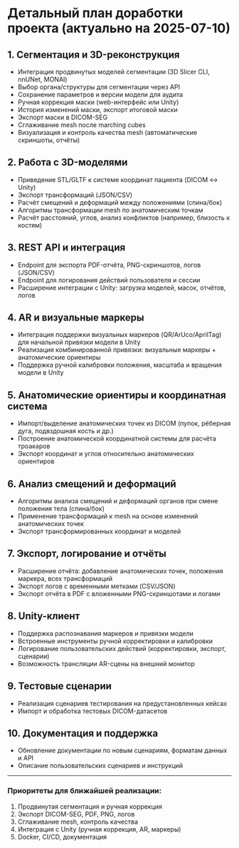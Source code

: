 # Детальный план доработки проекта (актуально на 2025-07-10)

## 1. Сегментация и 3D-реконструкция
- Интеграция продвинутых моделей сегментации (3D Slicer CLI, nnUNet, MONAI)
- Выбор органа/структуры для сегментации через API
- Сохранение параметров и версии модели для аудита
- Ручная коррекция маски (web-интерфейс или Unity)
- История изменений маски, экспорт итоговой маски
- Экспорт маски в DICOM-SEG
- Сглаживание mesh после marching cubes
- Визуализация и контроль качества mesh (автоматические скриншоты, отчёты)

## 2. Работа с 3D-моделями
- Приведение STL/GLTF к системе координат пациента (DICOM ↔ Unity)
- Экспорт трансформаций (JSON/CSV)
- Расчёт смещений и деформаций между положениями (спина/бок)
- Алгоритмы трансформации mesh по анатомическим точкам
- Расчёт расстояний, углов, анализ конфликтов (например, близость к костям)

## 3. REST API и интеграция
- Endpoint для экспорта PDF-отчёта, PNG-скриншотов, логов (JSON/CSV)
- Endpoint для логирования действий пользователя и сессии
- Расширение интеграции с Unity: загрузка моделей, масок, отчётов, логов

## 4. AR и визуальные маркеры
- Интеграция поддержки визуальных маркеров (QR/ArUco/AprilTag) для начальной привязки модели в Unity
- Реализация комбинированной привязки: визуальные маркеры + анатомические ориентиры
- Поддержка ручной калибровки положения, масштаба и вращения модели в Unity

## 5. Анатомические ориентиры и координатная система
- Импорт/выделение анатомических точек из DICOM (пупок, рёберная дуга, подвздошная кость и др.)
- Построение анатомической координатной системы для расчёта троакаров
- Экспорт координат и углов относительно анатомических ориентиров

## 6. Анализ смещений и деформаций
- Алгоритмы анализа смещений и деформаций органов при смене положения тела (спина/бок)
- Применение трансформаций к mesh на основе изменений анатомических точек
- Экспорт трансформированных координат и моделей

## 7. Экспорт, логирование и отчёты
- Расширение отчёта: добавление анатомических точек, положения маркера, всех трансформаций
- Экспорт логов с временными метками (CSV/JSON)
- Экспорт отчёта в PDF с вложенными PNG-скриншотами и логами

## 8. Unity-клиент
- Поддержка распознавания маркеров и привязки модели
- Встроенные инструменты ручной корректировки и калибровки
- Логирование пользовательских действий (корректировки, экспорт, сценарии)
- Возможность трансляции AR-сцены на внешний монитор

## 9. Тестовые сценарии
- Реализация сценариев тестирования на предустановленных кейсах
- Импорт и обработка тестовых DICOM-датасетов

## 10. Документация и поддержка
- Обновление документации по новым сценариям, форматам данных и API
- Описание пользовательских сценариев и инструкций

---

### Приоритеты для ближайшей реализации:
1. Продвинутая сегментация и ручная коррекция
2. Экспорт DICOM-SEG, PDF, PNG, логов
3. Сглаживание mesh, контроль качества
4. Интеграция с Unity (ручная коррекция, AR, маркеры)
5. Docker, CI/CD, документация
